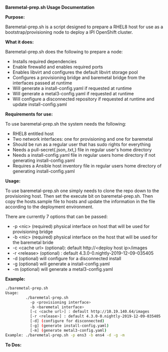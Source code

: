 **Baremetal-prep.sh Usage Documentation**

**Purpose:**

Baremetal-prep.sh is a script designed to prepare a RHEL8 host for use as a bootstrap/provisioning node to deploy a IPI OpenShift cluster.

**What it does:**

Baremetal-prep.sh does the following to prepare a node:

- Installs required dependencies
- Enable firewalld and enables required ports
- Enables libvirt and configures the default libvirt storage pool
- Configures a provisioning bridge and baremetal bridge from the interfaces passed at runtime
- Will generate a install-config.yaml if requested at runtime
- Will generate a metal3-config.yaml if requested at runtime
- Will configure a disconnected repository if requested at runtime and update install-config.yaml

**Requirements for use:**

To use baremetal-prep.sh the system needs the following:

- RHEL8 entitled host
- Two network interfaces: one for provisioning and one for baremetal
- Should be run as a regular user that has sudo rights for everything
- Needs a pull-secret\{.json,.txt,\} file in regular user\'s home directory
- Needs a install-config.yaml file in regular users home directory if not generating install-config.yaml
- Requires a Ansible host inventory file in regular users home directory of generating install-config.yaml

**Usage:**

To use baremetal-prep.sh one simply needs to clone the repo down to the provisioning host. Then set the execute bit on baremetal-prep.sh. Then copy the hosts.sample file to hosts and update the information in the file according to the deployment environment.

There are currently 7 options that can be passed:

- -p \<nic\> (required) physical interface on host that will be used for provisioning bridge
- -b \<nic\> (required) physical interface on the host that will be used for the baremetal bride
- -c \<cache url\> (optional): default http://\<deploy host ip\>/images
- -r \<release\> (optional) : default 4.3.0-0.nightly-2019-12-09-035405
- -d (optional) will configure for a disconnected install
- -g (optional) will generate a install-config.yaml
- -m (optional) will generate a metal3-config.yaml

**Example:**

```bash
./baremetal-prep.sh
Usage:
         ./baremetal-prep.sh
           -p <provisioning interface>
           -b <baremetal interface>
           [-c <cache url>] : default http://10.19.140.64/images
           [-r <release>] : default 4.3.0-0.nightly-2019-12-09-035405
           [-d] (configure for disconnected)
           [-g] (generate install-config.yaml)
           [-m] (generate metal3-config.yaml)
Example: ./baremetal-prep.sh -p ens3 -b ens4 -d -g -m
```

**To Dos:**
